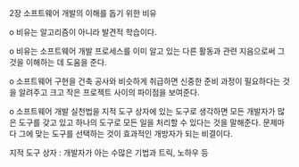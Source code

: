 2장 소프트웨어 개발의 이해를 돕기 위한 비유

o 비유는 알고리즘이 아니라 발견적 학습이다.

o 비유는 소프트웨어 개발 프로세스를 이미 알고 있는 다른 활동과 관련 지음으로써 그것을 이해하는 데 도움을 준다.

o 소프트웨어 구현을 건축 공사와 비슷하게 취급하면 신중한 준비 과정이 필요하다는 것을 알려주고 크고 작은 프로젝트 사이의 파이점을 보여준다.

o 소프트웨어 개발 실천법을 지적 도구 상자에 있는 도구로 생각하면 모든 개발자가 많은 도구를 갖고 있고 하나의 도구로 모든 일을 처리할 수 있다는 것을 말해준다. 문제마다 그에 맞는 도구를 선택하는 것이 효과적인 개방자가 되는 비결이다.

 


지적 도구 상자 : 개발자가 아는 수많은 기법과 트릭, 노하우 등